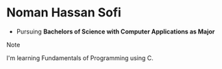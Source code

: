 # Noman Hassan Sofi
- Pursuing **Bachelors of Science with Computer Applications as Major**

> [!NOTE]
>
> I'm learning Fundamentals of Programming using C.
